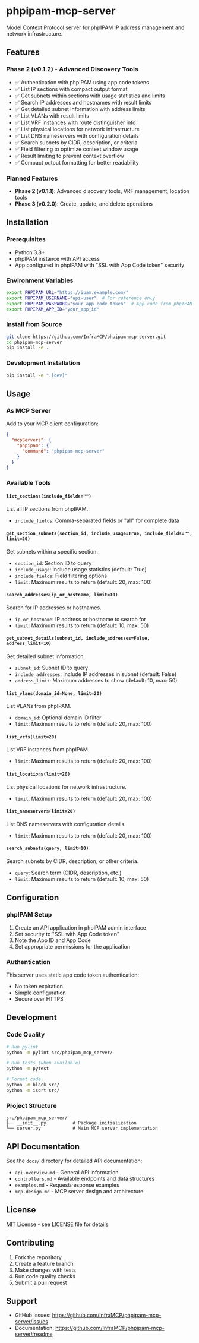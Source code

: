 # phpipam-mcp-server

Model Context Protocol server for phpIPAM IP address management and network infrastructure.

## Features

### Phase 2 (v0.1.2) - Advanced Discovery Tools
- ✅ Authentication with phpIPAM using app code tokens
- ✅ List IP sections with compact output format
- ✅ Get subnets within sections with usage statistics and limits
- ✅ Search IP addresses and hostnames with result limits
- ✅ Get detailed subnet information with address limits
- ✅ List VLANs with result limits
- ✅ List VRF instances with route distinguisher info
- ✅ List physical locations for network infrastructure
- ✅ List DNS nameservers with configuration details
- ✅ Search subnets by CIDR, description, or criteria
- ✅ Field filtering to optimize context window usage
- ✅ Result limiting to prevent context overflow
- ✅ Compact output formatting for better readability

### Planned Features
- **Phase 2 (v0.1.1)**: Advanced discovery tools, VRF management, location tools
- **Phase 3 (v0.2.0)**: Create, update, and delete operations

## Installation

### Prerequisites
- Python 3.8+
- phpIPAM instance with API access
- App configured in phpIPAM with "SSL with App Code token" security

### Environment Variables
```bash
export PHPIPAM_URL="https://ipam.example.com/"
export PHPIPAM_USERNAME="api-user"  # For reference only
export PHPIPAM_PASSWORD="your_app_code_token"  # App code from phpIPAM
export PHPIPAM_APP_ID="your_app_id"
```

### Install from Source
```bash
git clone https://github.com/InfraMCP/phpipam-mcp-server.git
cd phpipam-mcp-server
pip install -e .
```

### Development Installation
```bash
pip install -e ".[dev]"
```

## Usage

### As MCP Server
Add to your MCP client configuration:

```json
{
  "mcpServers": {
    "phpipam": {
      "command": "phpipam-mcp-server"
    }
  }
}
```

### Available Tools

#### `list_sections(include_fields="")`
List all IP sections from phpIPAM.
- `include_fields`: Comma-separated fields or "all" for complete data

#### `get_section_subnets(section_id, include_usage=True, include_fields="", limit=20)`
Get subnets within a specific section.
- `section_id`: Section ID to query
- `include_usage`: Include usage statistics (default: True)
- `include_fields`: Field filtering options
- `limit`: Maximum results to return (default: 20, max: 100)

#### `search_addresses(ip_or_hostname, limit=10)`
Search for IP addresses or hostnames.
- `ip_or_hostname`: IP address or hostname to search for
- `limit`: Maximum results to return (default: 10, max: 50)

#### `get_subnet_details(subnet_id, include_addresses=False, address_limit=10)`
Get detailed subnet information.
- `subnet_id`: Subnet ID to query
- `include_addresses`: Include IP addresses in subnet (default: False)
- `address_limit`: Maximum addresses to show (default: 10, max: 50)

#### `list_vlans(domain_id=None, limit=20)`
List VLANs from phpIPAM.
- `domain_id`: Optional domain ID filter
- `limit`: Maximum results to return (default: 20, max: 100)

#### `list_vrfs(limit=20)`
List VRF instances from phpIPAM.
- `limit`: Maximum results to return (default: 20, max: 100)

#### `list_locations(limit=20)`
List physical locations for network infrastructure.
- `limit`: Maximum results to return (default: 20, max: 100)

#### `list_nameservers(limit=20)`
List DNS nameservers with configuration details.
- `limit`: Maximum results to return (default: 20, max: 100)

#### `search_subnets(query, limit=10)`
Search subnets by CIDR, description, or other criteria.
- `query`: Search term (CIDR, description, etc.)
- `limit`: Maximum results to return (default: 10, max: 50)

## Configuration

### phpIPAM Setup
1. Create an API application in phpIPAM admin interface
2. Set security to "SSL with App Code token"
3. Note the App ID and App Code
4. Set appropriate permissions for the application

### Authentication
This server uses static app code token authentication:
- No token expiration
- Simple configuration
- Secure over HTTPS

## Development

### Code Quality
```bash
# Run pylint
python -m pylint src/phpipam_mcp_server/

# Run tests (when available)
python -m pytest

# Format code
python -m black src/
python -m isort src/
```

### Project Structure
```
src/phpipam_mcp_server/
├── __init__.py          # Package initialization
└── server.py            # Main MCP server implementation
```

## API Documentation

See the `docs/` directory for detailed API documentation:
- `api-overview.md` - General API information
- `controllers.md` - Available endpoints and data structures
- `examples.md` - Request/response examples
- `mcp-design.md` - MCP server design and architecture

## License

MIT License - see LICENSE file for details.

## Contributing

1. Fork the repository
2. Create a feature branch
3. Make changes with tests
4. Run code quality checks
5. Submit a pull request

## Support

- GitHub Issues: https://github.com/InfraMCP/phpipam-mcp-server/issues
- Documentation: https://github.com/InfraMCP/phpipam-mcp-server#readme
